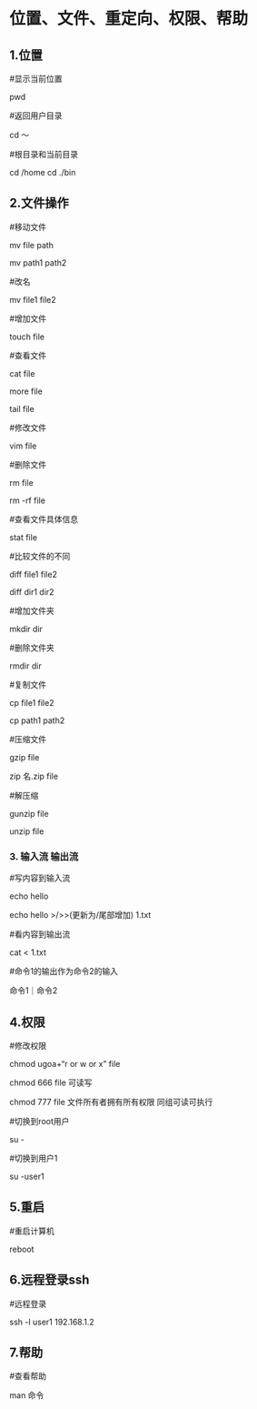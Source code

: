 # 位置、文件、重定向、权限、帮助

## 1.位置

#显示当前位置

pwd



#返回用户目录

cd ～



#根目录和当前目录

cd /home		cd ./bin



## 2.文件操作

#移动文件

mv file path

mv path1 path2

#改名

mv file1 file2



#增加文件

touch file



#查看文件

cat file

more file

tail file



#修改文件

vim file



#删除文件

rm file

rm -rf file



#查看文件具体信息

stat file



#比较文件的不同

diff file1 file2

diff dir1 dir2



#增加文件夹

mkdir dir



#删除文件夹

rmdir dir



#复制文件

cp file1 file2

cp path1 path2



#压缩文件

gzip file

zip 名.zip file



#解压缩

gunzip file

unzip file



### 3. 输入流 输出流

#写内容到输入流

echo hello

echo hello >/>>(更新为/尾部增加) 1.txt



#看内容到输出流

cat < 1.txt



#命令1的输出作为命令2的输入

命令1｜命令2



## 4.权限

#修改权限

chmod ugoa+“r or w or x” file

chmod 666 file 可读写

chmod 777 file 文件所有者拥有所有权限 同组可读可执行



#切换到root用户

su -

#切换到用户1

su -user1



## 5.重启

#重启计算机

reboot



## 6.远程登录ssh

#远程登录

ssh -l user1 192.168.1.2



## 7.帮助

#查看帮助

man 命令





